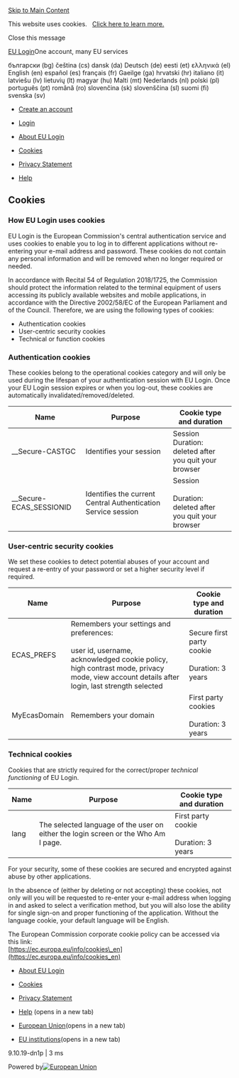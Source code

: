 [Skip to Main Content](#content)

This website uses cookies.   [Click here to learn more.](https://ecas.ec.europa.eu/cas/cookies.html;__Secure-ECAS_SESSIONID=tqdftAuxplAm_qNULJPmkmUf9jyymECRzCeCC0Zv42SJkFg7DbiWUTq5wUR7j08NRdz!-911292181 "Cookies")

Close this message

[EU Login](https://ecas.ec.europa.eu/cas/login;__Secure-ECAS_SESSIONID=tqdftAuxplAm_qNULJPmkmUf9jyymECRzCeCC0Zv42SJkFg7DbiWUTq5wUR7j08NRdz!-911292181)One account, many EU services[](https://ecas.ec.europa.eu/cas/;__Secure-ECAS_SESSIONID=tqdftAuxplAm_qNULJPmkmUf9jyymECRzCeCC0Zv42SJkFg7DbiWUTq5wUR7j08NRdz!-911292181# "Contrast")

български (bg) čeština (cs) dansk (da) Deutsch (de) eesti (et) ελληνικά (el) English (en) español (es) français (fr) Gaeilge (ga) hrvatski (hr) italiano (it) latviešu (lv) lietuvių (lt) magyar (hu) Malti (mt) Nederlands (nl) polski (pl) português (pt) română (ro) slovenčina (sk) slovenščina (sl) suomi (fi) svenska (sv)

* [Create an account](https://ecas.ec.europa.eu/cas/eim/external/register.cgi;__Secure-ECAS_SESSIONID=tqdftAuxplAm_qNULJPmkmUf9jyymECRzCeCC0Zv42SJkFg7DbiWUTq5wUR7j08NRdz!-911292181 "Create an account")
* [Login](https://ecas.ec.europa.eu/cas/login;__Secure-ECAS_SESSIONID=tqdftAuxplAm_qNULJPmkmUf9jyymECRzCeCC0Zv42SJkFg7DbiWUTq5wUR7j08NRdz!-911292181 "Login")

* [About EU Login](https://ecas.ec.europa.eu/cas/about.html;__Secure-ECAS_SESSIONID=tqdftAuxplAm_qNULJPmkmUf9jyymECRzCeCC0Zv42SJkFg7DbiWUTq5wUR7j08NRdz!-911292181 "About EU Login")
* [Cookies](https://ecas.ec.europa.eu/cas/cookies.html;__Secure-ECAS_SESSIONID=tqdftAuxplAm_qNULJPmkmUf9jyymECRzCeCC0Zv42SJkFg7DbiWUTq5wUR7j08NRdz!-911292181 "Cookies")
* [Privacy Statement](https://ecas.ec.europa.eu/cas/privacyStatement.html;__Secure-ECAS_SESSIONID=tqdftAuxplAm_qNULJPmkmUf9jyymECRzCeCC0Zv42SJkFg7DbiWUTq5wUR7j08NRdz!-911292181 "Privacy Statement")
* [Help](https://ecas.ec.europa.eu/cas/help.html;__Secure-ECAS_SESSIONID=tqdftAuxplAm_qNULJPmkmUf9jyymECRzCeCC0Zv42SJkFg7DbiWUTq5wUR7j08NRdz!-911292181 "Help")

Cookies
-------

### How EU Login uses cookies

EU Login is the European Commission's central authentication service and uses cookies to enable you to log in to different applications without re-entering your e-mail address and password. These cookies do not contain any personal information and will be removed when no longer required or needed.

In accordance with Recital 54 of Regulation 2018/1725, the Commission should protect the information related to the terminal equipment of users accessing its publicly available websites and mobile applications, in accordance with the Directive 2002/58/EC of the European Parliament and of the Council. Therefore, we are using the following types of cookies:

* Authentication cookies
* User-centric security cookies
* Technical or function cookies

### Authentication cookies

These cookies belong to the operational cookies category and will only be used during the lifespan of your authentication session with EU Login. Once your EU Login session expires or when you log-out, these cookies are automatically invalidated/removed/deleted.

| Name | Purpose | Cookie type and duration |
| --- | --- | --- |
| \_\_Secure-CASTGC | Identifies your session | Session  <br>Duration: deleted after you quit your browser |
| \_\_Secure-ECAS\_SESSIONID | Identifies the current Central Authentication Service session | Session  <br>  <br>Duration: deleted after you quit your browser |

### User-centric security cookies

We set these cookies to detect potential abuses of your account and request a re-entry of your password or set a higher security level if required.

| Name | Purpose | Cookie type and duration |
| --- | --- | --- |
| ECAS\_PREFS | Remembers your settings and preferences:  <br>  <br>user id, username, acknowledged cookie policy, high contrast mode, privacy mode, view account details after login, last strength selected | Secure first party cookie  <br>  <br>Duration: 3 years |
| MyEcasDomain | Remembers your domain | First party cookies  <br>  <br>Duration: 3 years |

### Technical cookies

Cookies that are strictly required for the correct/proper _technical functioning_ of EU Login.

| Name | Purpose | Cookie type and duration |
| --- | --- | --- |
| lang | The selected language of the user on either the login screen or the Who Am I page. | First party cookie  <br>  <br>Duration: 3 years |

For your security, some of these cookies are secured and encrypted against abuse by other applications.

In the absence of (either by deleting or not accepting) these cookies, not only will you will be requested to re-enter your e-mail address when logging in and asked to select a verification method, but you will also lose the ability for single sign-on and proper functioning of the application. Without the language cookie, your default language will be English.

The European Commission corporate cookie policy can be accessed via this link:  
[https://ec.europa.eu/info/cookies\_en](https://ec.europa.eu/info/cookies_en)

* [About EU Login](https://ecas.ec.europa.eu/cas/about.html;__Secure-ECAS_SESSIONID=tqdftAuxplAm_qNULJPmkmUf9jyymECRzCeCC0Zv42SJkFg7DbiWUTq5wUR7j08NRdz!-911292181 "About EU Login")
* [Cookies](https://ecas.ec.europa.eu/cas/cookies.html;__Secure-ECAS_SESSIONID=tqdftAuxplAm_qNULJPmkmUf9jyymECRzCeCC0Zv42SJkFg7DbiWUTq5wUR7j08NRdz!-911292181 "Cookies")
* [Privacy Statement](https://ecas.ec.europa.eu/cas/privacyStatement.html;__Secure-ECAS_SESSIONID=tqdftAuxplAm_qNULJPmkmUf9jyymECRzCeCC0Zv42SJkFg7DbiWUTq5wUR7j08NRdz!-911292181 "Privacy Statement")
* [Help](https://trusted-digital-identity.europa.eu/eu-login-frequently-asked-questions_en;__Secure-ECAS_SESSIONID=tqdftAuxplAm_qNULJPmkmUf9jyymECRzCeCC0Zv42SJkFg7DbiWUTq5wUR7j08NRdz!-911292181 "Help") (opens in a new tab)

* [European Union](https://europa.eu;__secure-ecas_sessionid=tqdftauxplam_qnuljpmkmuf9jyymecrzcecc0zv42sjkfg7dbiwutq5wur7j08nrdz!-911292181/ "European Union")(opens in a new tab)
* [EU institutions](https://europa.eu/about-eu/institutions-bodies/index_en.htm;__Secure-ECAS_SESSIONID=tqdftAuxplAm_qNULJPmkmUf9jyymECRzCeCC0Zv42SJkFg7DbiWUTq5wUR7j08NRdz!-911292181 "EU institutions")(opens in a new tab)

9.10.19-dn1p | 3 ms

Powered by[![European Union](https://ecas.ec.europa.eu/cas/images/eu-logo-en.svg;__Secure-ECAS_SESSIONID=tqdftAuxplAm_qNULJPmkmUf9jyymECRzCeCC0Zv42SJkFg7DbiWUTq5wUR7j08NRdz!-911292181)](https://europa.eu;__secure-ecas_sessionid=tqdftauxplam_qnuljpmkmuf9jyymecrzcecc0zv42sjkfg7dbiwutq5wur7j08nrdz!-911292181/)